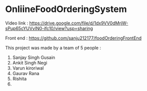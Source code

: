 # OnliineFoodOrderingSystem

Video link :
https://drive.google.com/file/d/1dx9VV0dMrjW-sPup65cYUVvlN0-ifc10/view?usp=sharing

Front end :
https://github.com/sanju212177/foodOrderingFrontEnd

This project was made by a team of 5 people :
1. Sanjay Singh Gusain
2. Ankit Singh Negi
3. Varun kiroriwal
4. Gaurav Rana
5. Rishita
6.
